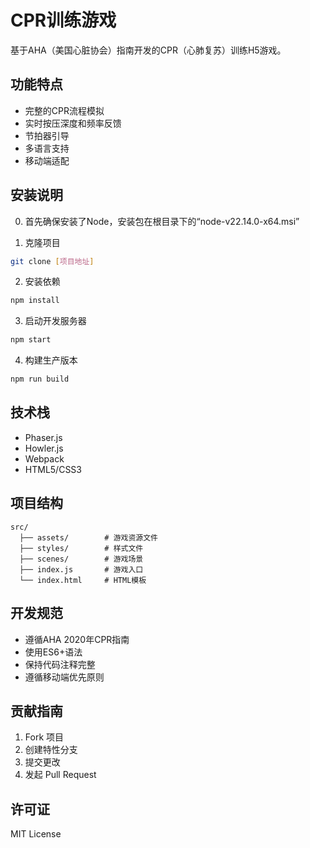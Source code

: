 # CPR训练游戏

基于AHA（美国心脏协会）指南开发的CPR（心肺复苏）训练H5游戏。

## 功能特点

- 完整的CPR流程模拟
- 实时按压深度和频率反馈
- 节拍器引导
- 多语言支持
- 移动端适配

## 安装说明

0. 首先确保安装了Node，安装包在根目录下的“node-v22.14.0-x64.msi”

1. 克隆项目
```bash
git clone [项目地址]
```

2. 安装依赖
```bash
npm install
```

3. 启动开发服务器
```bash
npm start
```

4. 构建生产版本
```bash
npm run build
```

## 技术栈

- Phaser.js
- Howler.js
- Webpack
- HTML5/CSS3

## 项目结构

```
src/
  ├── assets/        # 游戏资源文件
  ├── styles/        # 样式文件
  ├── scenes/        # 游戏场景
  ├── index.js       # 游戏入口
  └── index.html     # HTML模板
```

## 开发规范

- 遵循AHA 2020年CPR指南
- 使用ES6+语法
- 保持代码注释完整
- 遵循移动端优先原则

## 贡献指南

1. Fork 项目
2. 创建特性分支
3. 提交更改
4. 发起 Pull Request

## 许可证

MIT License 
